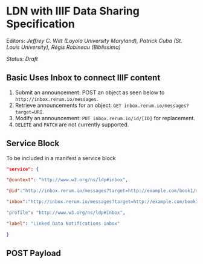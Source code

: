 # LDN with IIIF Data Sharing Specification

Editors: *Jeffrey C. Witt (Loyola University Maryland), Patrick Cuba (St. Louis University), Régis Robineau (Biblissima)*

*Status: Draft*

## Basic Uses Inbox to connect IIIF content

1. Submit an announcement: POST an object as seen below to `http://inbox.rerum.io/messages`.
2. Retrieve announcements for an object: `GET inbox.rerum.io/messages?target=URI`.
3. Modify an announcement: `PUT inbox.rerum.io/id/[ID]` for replacement.
4. `DELETE` and `PATCH` are not currently supported.

## Service Block

To be included in a manifest a service block

~~~json
"service": {

"@context": "http://www.w3.org/ns/ldp#inbox",

"@id":"http://inbox.rerum.io/messages?target=http://example.com/book1/manifest.json",

"inbox":"http://inbox.rerum.io/messages?target=http://example.com/book1/manifest.json"

"profile": "http://www.w3.org/ns/ldp#inbox",

"label": "Linked Data Notifications inbox"

}
~~~

## POST Payload